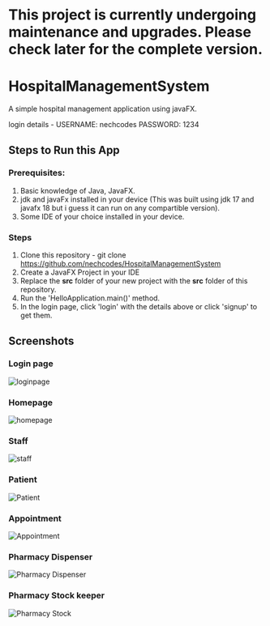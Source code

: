 # This project is currently undergoing maintenance and upgrades. Please check later for the complete version.

# HospitalManagementSystem

A simple hospital management application using javaFX.

login details - 
      USERNAME: nechcodes
      PASSWORD: 1234

## Steps to Run this App

### Prerequisites:

1. Basic knowledge of Java, JavaFX.
2. jdk and javaFx installed in your device (This was built using jdk 17 and javafx 18 but i guess it can run on any compartible version).
3. Some IDE of your choice installed in your device.

### Steps

1. Clone this repository  - git clone https://github.com/nechcodes/HospitalManagementSystem
2. Create a JavaFX Project in your IDE
3. Replace the **src** folder of your new project with the **src** folder of this repository.
4. Run the 'HelloApplication.main()' method.
5. In the login page, click 'login' with the details above or click 'signup' to get them.

## Screenshots

### Login page
![loginpage](https://user-images.githubusercontent.com/102044949/193488051-d0f52922-7b9f-4974-a1c7-415a60f8b1ab.png)

### Homepage

![homepage](https://user-images.githubusercontent.com/102044949/192641841-eef8b887-ba09-4377-89f3-04e34c32c5ab.png)

### Staff
![staff](https://user-images.githubusercontent.com/102044949/192641856-7802c429-c456-4c4e-9334-06b5211e51e3.png)

### Patient
![Patient](https://user-images.githubusercontent.com/102044949/193488432-f62db8da-a00f-462b-b082-408547df5d36.png)

### Appointment
![Appointment](https://user-images.githubusercontent.com/102044949/193488265-179df52e-ece6-4bac-99a9-9e5ae8f43cef.png)

### Pharmacy Dispenser
![Pharmacy Dispenser](https://user-images.githubusercontent.com/102044949/193488724-cf75e9a5-5c0b-4dde-889f-faca8fcf4115.png)

### Pharmacy Stock keeper
![Pharmacy Stock](https://user-images.githubusercontent.com/102044949/193488847-2217bd91-f484-4b46-b903-23a4600ea936.png)


